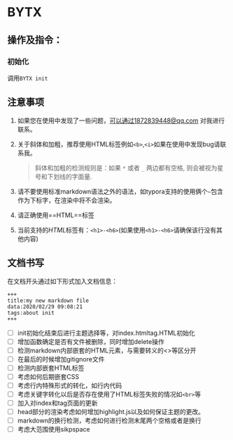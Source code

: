 # BYTX



## 操作及指令：

### 初始化

调用`BYTX init` 



## 注意事项

1.  如果您在使用中发现了一些问题，可以通过1872839448@qq.com 对我进行联系。

2.  关于斜体和加粗，推荐使用HTML标签例如`<b>`,`<i>`如果在使用中发现bug请联系我。

    > 斜体和加粗的检测规则是：如果 `*` 或者 `_` 两边都有空格, 则会被视为星号和下划线的字面量.

3.  请不要使用标准markdown语法之外的语法，如typora支持的使用俩个`~`包含作为下标字，在渲染中将不会渲染。

4.  请正确使用==HTML==标签

5.  当前支持的$HTML$标签有：`<h1>-<h6>`(如果使用`<h1>-<h6>`请确保该行没有其他内容)

## 文档书写

在文档开头通过如下形式加入文档信息：

```
+++
title:my new markdown file
data:2020/02/29 09:08:21
tags:about init
+++
```

- [ ] init初始化结束后进行主题选择等，对index.htmltag.HTML初始化
- [ ] 增加函数确定是否有文件被删除，同时增加delete操作
- [ ] 检测markdown内部嵌套的HTML元素，与需要转义的<>等区分开
- [ ] 在最后的时候增加gitignore文件
- [ ] 检测内部嵌套HTML标签
- [ ] 考虑如何后期嵌套CSS
- [ ] 考虑行内特殊形式的转化，如行内代码
- [ ] 考虑关键字转化以后是否存在使用了HTML标签失败的情况如`<br>`等
- [ ] 加入对index和tag页面的更新
- [ ] head部分的渲染考虑如何增加highlight.js以及如何保证主题的更改。
- [ ] markdown的换行检测，考虑如何进行检测末尾两个空格或者是换行
- [ ] 考虑大范围使用sikpspace